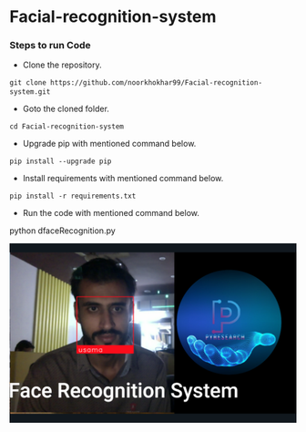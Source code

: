 # Facial-recognition-system




### Steps to run Code
- Clone the repository.
```
git clone https://github.com/noorkhokhar99/Facial-recognition-system.git
```
- Goto the cloned folder.
```
cd Facial-recognition-system

```
- Upgrade pip with mentioned command below.
```
pip install --upgrade pip
```
- Install requirements with mentioned command below.
```
pip install -r requirements.txt
```
- Run the code with mentioned command below.

python dfaceRecognition.py

 


<p align="center">
<img src="https://github.com/noorkhokhar99/Facial-recognition-system/blob/main/Screen%20Shot%202022-12-28%20at%2012.59.14%20pm.png">
</p>
